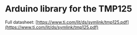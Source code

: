 # Arduino library for the TMP125

Full datasheet:
[https://www.ti.com/lit/ds/symlink/tmp125.pdf](https://www.ti.com/lit/ds/symlink/tmp125.pdf)

